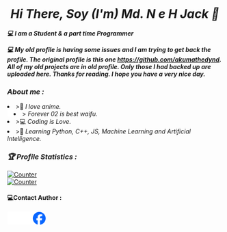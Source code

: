 <!-- Github README -->
<p align="center"><a href="https://github.com/akumathedyn123/">
</a></p>
<h1 align="center"><b><i>Hi There, Soy (I'm) Md. N e H Jack 👋</i></b></h1>
<b><i>💻 I am a Student & a part time Programmer</i></b>

<b><i>💻 My old profile is having some issues and I am trying to get back the profile. The original profile is this one https://github.com/akumathedynd. All of my old projects are in old profile. Only those I had backed up are uploaded here. Thanks for reading. I hope you have a very nice day. </i></b>

<h3><b><i> About me :</i></b></h3>
<li> >📖 <i>I love anime.</i></li>
<li> > <img align="left" width="15px" src="git.png" /> <i>Forever 02 is best waifu.</i></li>
<li> >💻 <i>Coding is Love.</i></li>
<li> >🐍 <i>Learning Python, C++, JS, Machine Learning and Artificial Intelligence.</i></li>

<h3><b><i>🏆 Profile Statistics :</i></b></h3>
<a href="https://github.com/akumathedynd"><img height="25" title="Counter" src="https://komarev.com/ghpvc/?username=akumathedyn123&color=blueviolet&style=flat-square"><br></a>
<a href="https://github.com/akumathedyn123"><img height="25" title="Counter" src="https://komarev.com/ghpvc/?username=akumathedyn123&color=blueviolet&style=flat-square"><br></a>

<h4><b> 💻Contact Author :</b></h3>
<a href="https://github.com/akumathedyn123"><img align="left" title="Github" alt="Github" width="30px" src="git.png" /></a>
  <a href="https://github.com/akumathedynd"><img align="left" title="Github" alt="Github" width="30px" src="git.png" /></a>
<a href="https://facebook.com/javk.chaan"><img align="left" title="Facebook" alt="Facebook" width="30px" src="fb.png" /></a>

**<meta name="google-site-verification" content="FlMjGYld1LUXhuyym6lEDe-zwApWSxjDPCEjFhm_nZk" />**
